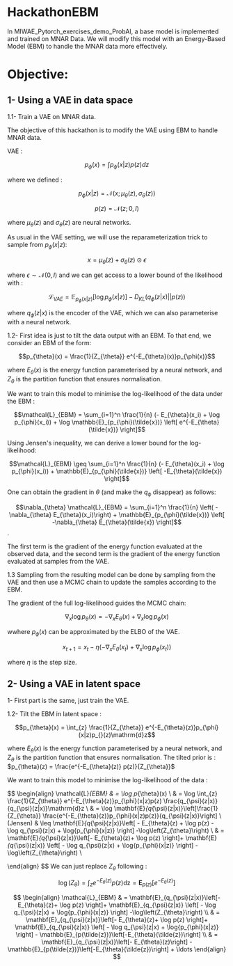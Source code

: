 # HackathonEBM

  

In MIWAE_Pytorch_exercises_demo_ProbAI, a base model is implemented and trained on MNAR Data. We will modify this model with an Energy-Based Model (EBM) to handle the MNAR data more effectively.

  
  

# Objective:
  

 ## 1-  Using a VAE in data space

1.1- Train a VAE on MNAR data.

The objective of this hackathon is to modify the VAE using EBM to handle MNAR data.

VAE :

$$p_{\phi}(x) = \int p_{\phi}(x|z)p(z)dz$$

where we defined :

$$p_{\phi}(x|z) = \mathcal{N}(x; \mu_{\theta}(z), \sigma_{\theta}(z))$$

$$p(z) = \mathcal{N}(z; 0, I)$$

where $\mu_{\theta}(z)$ and $\sigma_{\theta}(z)$ are neural networks.

  

As usual in the VAE setting, we will use the reparameterization trick to sample from $p_{\phi}(x|z)$:

$$x = \mu_{\theta}(z) + \sigma_{\theta}(z) \odot \epsilon$$

where $\epsilon \sim \mathcal{N}(0, I)$ and we can get access to a lower bound of the likelihood with :

  

$$\mathcal{L}_{VAE} = \mathbb{E}_{p_{\phi}(x|z)} \left[ \log p_{\phi}(x|z) \right] - D_{KL}(q_{\phi}(z|x) || p(z))$$

  

where $q_{\phi}(z|x)$ is the encoder of the VAE, which we can also parameterise with a neural network.

  
  

1.2- First idea is just to tilt the data output with an EBM. To that end, we consider an EBM of the form:

$$p_{\theta}(x) = \frac{1}{Z_{\theta}} e^{-E_{\theta}(x)}p_{\phi(x)}$$

where $E_{\theta}(x)$ is the energy function parameterised by a neural network, and $Z_{\theta}$ is the partition function that ensures normalisation.

  

We want to train this model to minimise the log-likelihood of the data under the EBM :

$$\mathcal{L}_{EBM} = \sum_{i=1}^n \frac{1}{n} (- E_{\theta}(x_i) + \log p_{\phi}(x_i)) + \log \mathbb{E}_{p_{\phi}(\tilde{x})} \left[ e^{-E_{\theta}(\tilde{x})} \right]$$

  

Using Jensen's inequality, we can derive a lower bound for the log-likelihood:

$$\mathcal{L}_{EBM} \geq \sum_{i=1}^n \frac{1}{n} (- E_{\theta}(x_i) + \log p_{\phi}(x_i)) + \mathbb{E}_{p_{\phi}(\tilde{x})} \left[ -E_{\theta}(\tilde{x}) \right]$$

  

One can obtain the gradient in $\theta$ (and make the $q_{\phi}$ disappear) as follows:

  

$$\nabla_{\theta} \mathcal{L}_{EBM} = \sum_{i=1}^n \frac{1}{n} \left( -\nabla_{\theta} E_{\theta}(x_i)\right) + \mathbb{E}_{p_{\phi}(\tilde{x})} \left[ -\nabla_{\theta} E_{\theta}(\tilde{x}) \right]$$.

  

The first term is the gradient of the energy function evaluated at the observed data, and the second term is the gradient of the energy function evaluated at samples from the VAE.

  

1.3 Sampling from the resulting model can be done by sampling from the VAE and then use a MCMC chain to update the samples according to the EBM.

The gradient of the full log-likelihood guides the MCMC chain:

$$\nabla_{x} \log p_{\theta}(x) = -\nabla_{x} E_{\theta}(x) + \nabla_{x} \log p_{\phi}(x)$$

wwhere $p_{\phi}(x)$ can be approximated by the ELBO of the VAE.

  

$$x_{t+1} = x_t - \eta \left( -\nabla_{x} E_{\theta}(x_t) + \nabla_{x} \log p_{\phi}(x_t) \right)$$

where $\eta$ is the step size.

  
  
  
  
  
  
  

 ## 2-  Using a VAE in latent space

1- First part is the same, just train the VAE.


1.2- Tilt the EBM in latent space :

$$p_{\theta}(x) = \int_{z} \frac{1}{Z_{\theta}} e^{-E_{\theta}(z)}p_{\phi}(x|z)p_{}(z)\mathrm{d}z$$

where $E_{\theta}(x)$ is the energy function parameterised by a neural network, and $Z_{\theta}$ is the partition function that ensures normalisation.
The tilted prior is : $p_{\theta}(z) = \frac{e^{-E_{\theta}(z)} p(z)}{Z_{\theta}}$

We want to train this model to minimise the log-likelihood of the data :

$$
\begin{align}
\mathcal{L}_{EBM} & = \log p_{\theta}(x) \\
& = \log \int_{z} \frac{1}{Z_{\theta}} e^{-E_{\theta}(z)}p_{\phi}(x|z)p(z) \frac{q_{\psi}(z|x)}{q_{\psi}(z|x)}\mathrm{d}z \\
& = \log \mathbf{E}_{q_{\psi}(z|x)}\left[\frac{1}{Z_{\theta}}  \frac{e^{-E_{\theta}(z)}p_{\phi}(x|z)p(z)}{q_{\psi}(z|x)}\right] \\
(Jensen) & \leq \mathbf{E}_{q_{\psi}(z|x)}\left[  - E_{\theta}(z) + \log p(z) - \log q_{\psi}(z|x) + \log{p_{\phi}(x|z)}  \right] -\log\left(Z_{\theta}\right) \\
& = \mathbf{E}_{q_{\psi}(z|x)}\left[- E_{\theta}(z)+ \log p(z) \right]+ \mathbf{E}_{q_{\psi}(z|x)} \left[ - \log q_{\psi}(z|x) + \log{p_{\phi}(x|z)} \right]  -\log\left(Z_{\theta}\right) \\

\end{align}
$$
We can just replace $Z_{\theta}$ following :

$$\log(Z_{\theta}) = \int_{z} e^{-E_{\theta}(z)}p(z)\mathrm{dz} = \mathbf{E}_{p(z)}\left[ e^{-E_{\theta}(z)} \right]
$$


  
$$
\begin{align}
\mathcal{L}_{EBM} & =  \mathbf{E}_{q_{\psi}(z|x)}\left[- E_{\theta}(z)+ \log p(z) \right]+ \mathbf{E}_{q_{\psi}(z|x)} \left[ - \log q_{\psi}(z|x) + \log{p_{\phi}(x|z)} \right]  -\log\left(Z_{\theta}\right) \\
& = \mathbf{E}_{q_{\psi}(z|x)}\left[- E_{\theta}(z)+ \log p(z) \right]+ \mathbf{E}_{q_{\psi}(z|x)} \left[ - \log q_{\psi}(z|x) + \log{p_{\phi}(x|z)} \right] - \mathbb{E}_{p(\tilde{z})}\left[-E_{\theta}(\tilde{z})\right] \\
& = \mathbf{E}_{q_{\psi}(z|x)}\left[- E_{\theta}(z)\right] - \mathbb{E}_{p(\tilde{z})}\left[-E_{\theta}(\tilde{z})\right] + \ldots
\end{align}
$$

